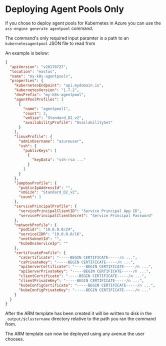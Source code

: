 # Deploying Agent Pools Only

If you chose to deploy agent pools for Kubernetes in Azure you can use the `acs-engine generate agentpool` command.

The command's only required input paramter is a path to an `kubernetesagentpool` JSON file to read from

An example is below:

```json
{
  "apiVersion": "v20170727",
  "location": "eastus",
  "name": "my-k8s-agentpools",
  "properties": {
    "kubernetesEndpoint": "api.mydomain.io",
    "kubernetesVersion": "1.7.2",
    "dnsPrefix": "my-k8s-agentpool",
    "agentPoolProfiles": [
      {
        "name": "agentpool1",
        "count": 3,
        "vmSize": "Standard_D2_v2",
        "availabilityProfile": "AvailabilitySet"
      }
    ],
    "linuxProfile": {
      "adminUsername": "azureuser",
      "ssh": {
        "publicKeys": [
          {
            "keyData": "ssh-rsa ..."
          }
        ]
      }
    },
    "JumpboxProfile": {
      "publicIpAddressId": "",
      "vmSize": "Standard_D2_v2",
      "count": 1
    },
    "servicePrincipalProfile": {
      "servicePrincipalClientID": "Service Principal App ID",
      "servicePrincipalClientSecret": "Service Principal Password"
    },
    "networkProfile": {
      "podCidr": "10.0.0.0/24",
      "serviceCIDR": "10.0.0.0/16",
      "vnetSubnetId": "",
      "kubeDnsServiceIp": ""
    },
    "certificateProfile": {
      "caCertificate": "-----BEGIN CERTIFICATE-----/n ...",
      "caPrivateKey": "-----BEGIN CERTIFICATE-----/n ...",
      "apiServerCertificate": "-----BEGIN CERTIFICATE-----/n ...",
      "apiServerPrivateKey": "-----BEGIN CERTIFICATE-----/n ...",
      "clientCertificate": "-----BEGIN CERTIFICATE-----/n ...",
      "clientPrivateKey": "-----BEGIN CERTIFICATE-----/n ...",
      "kubeConfigCertificate": "-----BEGIN CERTIFICATE-----/n ...",
      "kubeConfigPrivateKey": "-----BEGIN CERTIFICATE-----/n ..."
    }
  }
}
```

After the ARM template has been created it will be written to disk in the `_output/$clustername` directory relative to the path you ran the command from.

The ARM template can now be deployed using any avenue the user chooses.